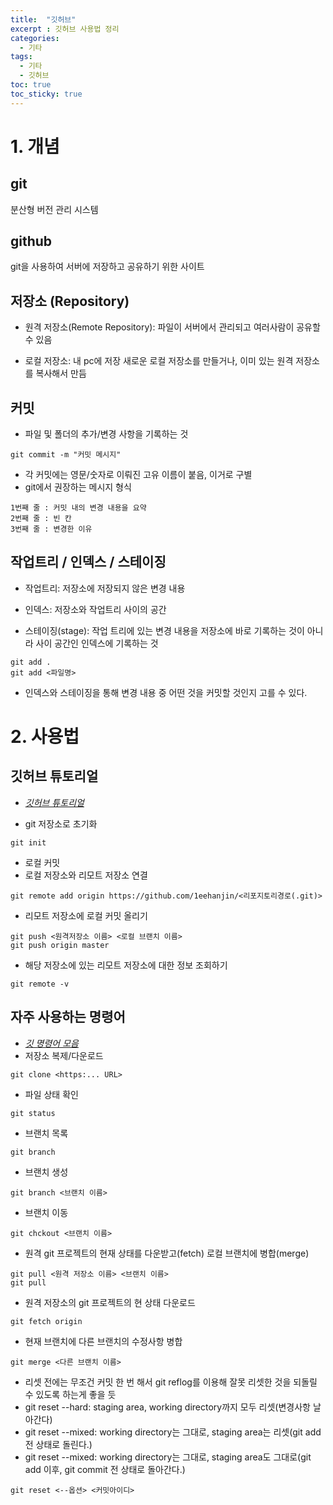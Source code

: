 ```yaml
---
title:  "깃허브"
excerpt : 깃허브 사용법 정리 
categories:
  - 기타
tags:
  - 기타
  - 깃허브
toc: true
toc_sticky: true
---
```

# 1. 개념

## git

분산형 버전 관리 시스템


## github

git을 사용하여 서버에 저장하고 공유하기 위한 사이트


## 저장소 (Repository)

- 원격 저장소(Remote Repository): 파일이 서버에서 관리되고 여러사람이 공유할 수 있음

- 로컬 저장소: 내 pc에 저장
  새로운 로컬 저장소를 만들거나, 이미 있는 원격 저장소를 복사해서 만듬

## 커밋
- 파일 및 폴더의 추가/변경 사항을 기록하는 것
```
git commit -m "커밋 메시지"
```
- 각 커밋에는 영문/숫자로 이뤄진 고유 이름이 붙음, 이거로 구별
- git에서 권장하는 메시지 형식
```
1번째 줄 : 커밋 내의 변경 내용을 요약
2번째 줄 : 빈 칸
3번째 줄 : 변경한 이유
```

## 작업트리 / 인덱스 / 스테이징

- 작업트리: 저장소에 저장되지 않은 변경 내용

- 인덱스: 저장소와 작업트리 사이의 공간

- 스테이징(stage): 작업 트리에 있는 변경 내용을 저장소에 바로 기록하는 것이 아니라 사이 공간인 인덱스에 기록하는 것
```
git add .
git add <파일명>
```


- 인덱스와 스테이징을 통해 변경 내용 중 어떤 것을 커밋할 것인지 고를 수 있다.

# 2. 사용법

## 깃허브 튜토리얼

- *[깃허브 튜토리얼](https://cselabnotes.com/kr/2021/03/25/31/)*

- git 저장소로 초기화
```
git init
```
- 로컬 커밋
- 로컬 저장소와 리모트 저장소 연결
```
git remote add origin https://github.com/1eehanjin/<리포지토리경로(.git)>
```

- 리모트 저장소에 로컬 커밋 올리기
```
git push <원격저장소 이름> <로컬 브랜치 이름>
git push origin master
```

- 해당 저장소에 있는 리모트 저장소에 대한 정보 조회하기
```
git remote -v
```
## 자주 사용하는 명령어
- *[깃 명령어 모음](https://velog.io/@delilah/GitHub-Git-%EB%AA%85%EB%A0%B9%EC%96%B4-%EB%AA%A8%EC%9D%8C)*
- 저장소 복제/다운로드
```
git clone <https:... URL>
```
- 파일 상태 확인
```
git status
```
- 브랜치 목록
```
git branch
```
- 브랜치 생성
```
git branch <브랜치 이름>
```
- 브랜치 이동
```
git chckout <브랜치 이름>
```
- 원격 git 프로젝트의 현재 상태를 다운받고(fetch) 로컬 브랜치에 병합(merge)
```
git pull <원격 저장소 이름> <브랜치 이름>
git pull
```
- 원격 저장소의 git 프로젝트의 현 상태 다운로드
```
git fetch origin
```
- 현재 브랜치에 다른 브랜치의 수정사항 병합
```
git merge <다른 브랜치 이름>
```
- 리셋 전에는 무조건 커밋 한 번 해서 git reflog를 이용해 잘못 리셋한 것을 되돌릴 수 있도록 하는게 좋을 듯
- git reset --hard: staging area, working directory까지 모두 리셋(변경사항 날아간다)
- git reset --mixed: working directory는 그대로,  staging area는 리셋(git add 전 상태로 돌린다.)
- git reset --mixed: working directory는 그대로,  staging area도 그대로(git add 이후, git commit 전 상태로 돌아간다.)
```
git reset <--옵션> <커밋아이디>
```
